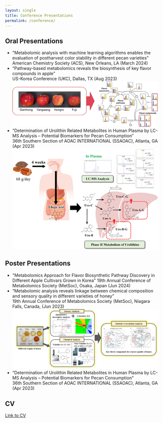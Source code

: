 ```yaml
---
layout: single
title: Conference Presentations
permalink: /conference/
---
```


## Oral Presentations

* "Metabolomic analysis with machine learning algorithms enables the evaluation of postharvest color stability in different pecan varieties”   
  American Chemistry Society (ACS), New Orleans, LA (March 2024)
* “Pathway-based metabolomics reveals the biosynthesis of key flavor compounds in apple”  
  US-Korea Conference (UKC), Dallas, TX (Aug 2023)
![presentation](assets/images/apple_flavor.jpg)
* “Determination of Urolithin Related Metabolites in Human Plasma by LC-MS Analysis – Potential Biomarkers for Pecan Consumption”  
  36th Southern Section of AOAC INTERNATIONAL (SSAOAC), Atlanta, GA (Apr 2023)
![presentation](assets/images/pecan.jpg)

## Poster Presentations
* "Metabolomics Approach for Flavor Biosynthetic Pathway Discovery in Different Apple Cultivars Grown in Korea"
  19th Annual Conference of Metabolomics Society (MetSoc), Osaka, Japan (Jun 2024)
* “Metabolomic analysis reveals linkage between chemical composition and sensory quality in different varieties of honey”  
  19th Annual Conference of Metabolomics Society (MetSoc), Niagara Falls, Canada, (Jun 2023)
![presentation](assets/images/honey.jpg)
* “Determination of Urolithin Related Metabolites in Human Plasma by LC-MS Analysis – Potential Biomarkers for Pecan Consumption"  
  36th Southern Section of AOAC INTERNATIONAL (SSAOAC), Atlanta, GA (Apr 2023)


## CV
[Link to CV](../files/CV_minjeong_kang.pdf)

